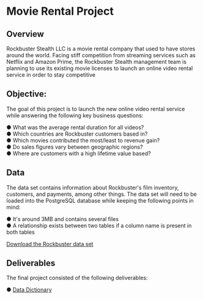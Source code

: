 # Movie Rental Project

## Overview
Rockbuster Stealth LLC is a movie rental company that used to have stores around the world. Facing 
stiff competition from streaming services such as Netflix and Amazon Prime, the Rockbuster Stealth 
management team is planning to use its existing movie licenses to launch an online video rental 
service in order to stay competitive


## Objective:
The goal of this project is to launch the new online video rental service while answering the following key business questions:

● What was the average rental duration for all videos?  
● Which countries are Rockbuster customers based in?  
● Which movies contributed the most/least to revenue gain?   
● Do sales figures vary between geographic regions?   
● Where are customers with a high lifetime value based?

## Data
The data set contains information about Rockbuster's film inventory, customers, and payments, among other things. The data set will need to be loaded into the PostgreSQL database while keeping the following points in mind:

● It's around 3MB and contains several files  
● A relationship exists between two tables if a column name is present in both tables

[Download the Rockbuster data set](https://github.com/adtdahal/SQL-MovieRentalProject/blob/main/Rockbuster%20Data.zip)  

## Deliverables
The final project consisted of the following deliverables:  

● [Data Dictionary](https://github.com/adtdahal/SQL-MovieRentalProject/blob/main/3.10%20Data%20Dictionary.pdf)
